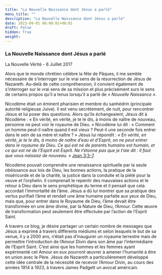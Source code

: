 ```yaml
---
title: "La Nouvelle Naissance dont Jésus a parlé"
menu_title: ""
description: "La Nouvelle Naissance dont Jésus a parlé"
date: 2023-09-01 06:00:01+00:01
draft: False
hidden: True
weight:
---
```

### La Nouvelle Naissance dont Jésus a parlé

La Nouvelle Vérité - 6 Juillet 2017

Alors que le monde chrétien célèbre la fête de Pâques, il me semble nécessaire de s’interroger sur le vrai sens de la résurrection de Jésus de Nazareth. Au-delà de cette compréhension, il convient également de s’interroger sur le vrai sens de sa mission et plus précisément surs le sens de certains propos qu’il a tenus lorsqu’il a parlé de *« Nouvelle Naissance »*.

Nicodème était un éminent pharisien et membre du sanhédrin (principale autorité religieuse Juive). Il est venu secrètement, de nuit, pour rencontrer Jésus et lui poser des questions. Alors qu’ils échangeaient, Jésus dit à Nicodème : « En vérité, en vérité, je te le dis, à moins de naître de nouveau, personne ne peut voir le royaume de Dieu. » Nicodème lui dit : « Comment un homme peut-il naître quand il est vieux ? Peut-il une seconde fois entrer dans le sein de sa mère et naître ? » Jésus lui répondit : *« En vérité, en vérité, je te le dis, à moins de naître d’eau et d’Esprit, on ne peut entrer dans le royaume de Dieu. Ce qui est né de parents humains est humain, et ce qui est né de l’Esprit est Esprit. Ne t’étonne pas que je t’aie dit : Il faut que vous naissiez de nouveau. »* [Jean 3:3-7](https://saintebible.com/john/3-3.htm).

Nicodème pouvait comprendre une renaissance spirituelle par la seule obéissance aux lois de Dieu, les bonnes actions, la pratique de la miséricorde et de la charité, la justice dans la conduite et la piété pour la veuve et l’orphelin. Il comprenait le repentir des mauvaises actions et le retour à Dieu dans le sens prophétique du terme et il pensait que cela accordait l’immortalité de l’âme. Jésus a dû lui montrer que sa pratique des vertus purifiait l’âme et rendait une âme humaine parfaite aux yeux de Dieu, mais que, pour entrer dans le Royaume de Dieu, l’âme devait être transformée en une âme divine, par la Nature de Dieu, l’Amour. Cette œuvre de transformation peut seulement être effectuée par l’action de l’Esprit Saint.

A travers ce blog, je désire partager un certain nombre de messages que Jésus a exprimé à travers différents médiums et selon lesquels le but de sa venue, il y a 2000 ans, n’était pas d’inaugurer un royaume terrestre mais de permettre l’introduction de l’Amour Divin dans son âme par l’intermédiaire de l’Esprit Saint. C’est ainsi que les hommes et les femmes ayant expérimenté cet Amour en eux pourront œuvrer à amener l’humanité à être en union avec le Père. Jésus de Nazareth a particulièrement développé cette idée centrale de la nécessité de recevoir l’Amour Divin, au cours des années 1914 à 1923, à travers James Padgett un avocat américain.
